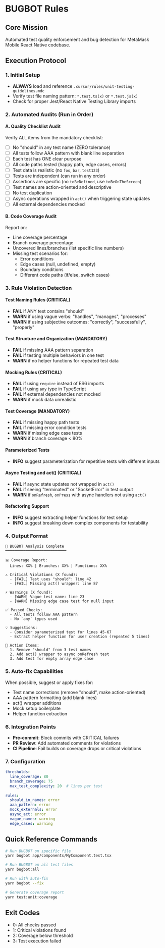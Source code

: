 # BUGBOT Rules

## Core Mission
Automated test quality enforcement and bug detection for MetaMask Mobile React Native codebase.

## Execution Protocol

### 1. Initial Setup
- **ALWAYS** load and reference `.cursor/rules/unit-testing-guidelines.mdc`
- Verify test file naming pattern: `*.test.ts(x)` or `*.test.js(x)`
- Check for proper Jest/React Native Testing Library imports

### 2. Automated Audits (Run in Order)

#### A. Quality Checklist Audit
Verify ALL items from the mandatory checklist:
- [ ] No "should" in any test name (ZERO tolerance)
- [ ] All tests follow AAA pattern with blank line separation
- [ ] Each test has ONE clear purpose
- [ ] All code paths tested (happy path, edge cases, errors)
- [ ] Test data is realistic (no `foo`, `bar`, `test123`)
- [ ] Tests are independent (can run in any order)
- [ ] Assertions are specific (no `toBeDefined`, use `toBeOnTheScreen`)
- [ ] Test names are action-oriented and descriptive
- [ ] No test duplication
- [ ] Async operations wrapped in `act()` when triggering state updates
- [ ] All external dependencies mocked

#### B. Code Coverage Audit
Report on:
- Line coverage percentage
- Branch coverage percentage
- Uncovered lines/branches (list specific line numbers)
- Missing test scenarios for:
  - Error conditions
  - Edge cases (null, undefined, empty)
  - Boundary conditions
  - Different code paths (if/else, switch cases)

### 3. Rule Violation Detection

#### Test Naming Rules (CRITICAL)
- **FAIL** if ANY test contains "should"
- **WARN** if using vague verbs: "handles", "manages", "processes"
- **WARN** if using subjective outcomes: "correctly", "successfully", "properly"

#### Test Structure and Organization (MANDATORY)
- **FAIL** if missing AAA pattern separation
- **FAIL** if testing multiple behaviors in one test
- **WARN** if no helper functions for repeated test data

#### Mocking Rules (CRITICAL)
- **FAIL** if using `require` instead of ES6 imports
- **FAIL** if using `any` type in TypeScript
- **FAIL** if external dependencies not mocked
- **WARN** if mock data unrealistic

#### Test Coverage (MANDATORY)
- **FAIL** if missing happy path tests
- **FAIL** if missing error condition tests
- **WARN** if missing edge case tests
- **WARN** if branch coverage < 80%

#### Parameterized Tests
- **INFO** suggest parameterization for repetitive tests with different inputs

#### Async Testing and act() (CRITICAL)
- **FAIL** if async state updates not wrapped in `act()`
- **FAIL** if seeing "terminated" or "SocketError" in test output
- **WARN** if `onRefresh`, `onPress` with async handlers not using `act()`

#### Refactoring Support
- **INFO** suggest extracting helper functions for test setup
- **INFO** suggest breaking down complex components for testability

### 4. Output Format

```
🤖 BUGBOT Analysis Complete
━━━━━━━━━━━━━━━━━━━━━━━━━━━

📊 Coverage Report:
  Lines: XX% | Branches: XX% | Functions: XX%
  
⚠️ Critical Violations (X found):
  - [FAIL] Test uses "should": line 42
  - [FAIL] Missing act() wrapper: line 87
  
⚡ Warnings (X found):
  - [WARN] Vague test name: line 23
  - [WARN] Missing edge case test for null input
  
✅ Passed Checks:
  - All tests follow AAA pattern
  - No `any` types used
  
💡 Suggestions:
  - Consider parameterized test for lines 45-67
  - Extract helper function for user creation (repeated 5 times)
  
📝 Action Items:
  1. Remove "should" from 3 test names
  2. Add act() wrapper to async onRefresh test
  3. Add test for empty array edge case
```

### 5. Auto-fix Capabilities

When possible, suggest or apply fixes for:
- Test name corrections (remove "should", make action-oriented)
- AAA pattern formatting (add blank lines)
- act() wrapper additions
- Mock setup boilerplate
- Helper function extraction

### 6. Integration Points

- **Pre-commit**: Block commits with CRITICAL failures
- **PR Review**: Add automated comments for violations
- **CI Pipeline**: Fail builds on coverage drops or critical violations

### 7. Configuration

```yaml
thresholds:
  line_coverage: 80
  branch_coverage: 75
  max_test_complexity: 20  # lines per test
  
rules:
  should_in_names: error
  aaa_pattern: error
  mock_externals: error
  async_act: error
  vague_names: warning
  edge_cases: warning
```

## Quick Reference Commands

```bash
# Run BUGBOT on specific file
yarn bugbot app/components/MyComponent.test.tsx

# Run BUGBOT on all test files
yarn bugbot:all

# Run with auto-fix
yarn bugbot --fix

# Generate coverage report
yarn test:unit:coverage
```

## Exit Codes

- 0: All checks passed
- 1: Critical violations found
- 2: Coverage below threshold
- 3: Test execution failed
